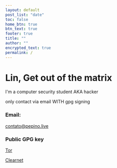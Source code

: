 ```yaml
---
layout: default
post_list: "date"
toc: false
home_btn: true
btn_text: true
footer: true
title: ""
author: ""
encrypted_text: true
permalink: /
---
```



# Lin, Get out of the matrix

I'm a computer security student AKA hacker

only contact via email WITH gpg signing

### Email:
[contato@pepino.live](mailto:contato@pepino.live)





### Public GPG key
[Tor](http://gnjtzu5c2lv4zasv.onion/0x20769C088F0DCA4E)

[Clearnet](https://pgp.key-server.io/0x20769C088F0DCA4E)
